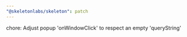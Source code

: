 ```yaml
---
"@skeletonlabs/skeleton": patch
---
```


chore: Adjust popup 'onWindowClick' to respect an empty 'queryString'
